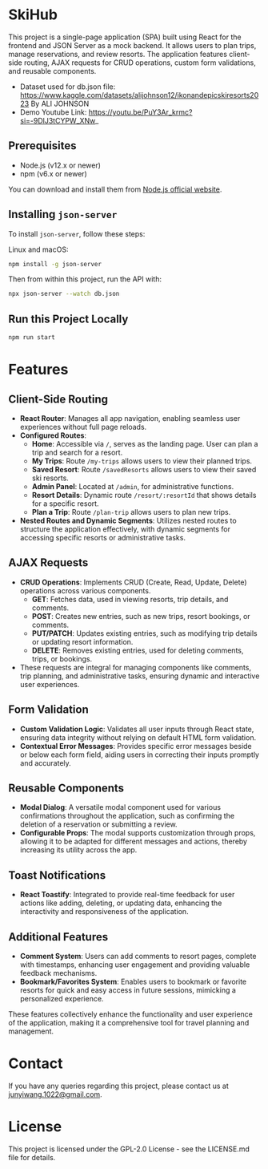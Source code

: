 # SkiHub

This project is a single-page application (SPA) built using React for the frontend and JSON Server as a mock backend. It allows users to plan trips, manage reservations, and review resorts. The application features client-side routing, AJAX requests for CRUD operations, custom form validations, and reusable components.

- Dataset used for db.json file: https://www.kaggle.com/datasets/alijohnson12/ikonandepicskiresorts2023 By ALI JOHNSON
- Demo Youtube Link: https://youtu.be/PuY3Ar_krmc?si=-9DlJ3tCYPW_XNw_

## Prerequisites

- Node.js (v12.x or newer)
- npm (v6.x or newer)

You can download and install them from [Node.js official website](https://nodejs.org/).

## Installing `json-server`

To install `json-server`, follow these steps:

Linux and macOS:
```bash
npm install -g json-server
```

Then from within this project, run the API with:
```bash
npx json-server --watch db.json
```

## Run this Project Locally
```bash
npm run start
```

# Features

## Client-Side Routing

- **React Router**: Manages all app navigation, enabling seamless user experiences without full page reloads.
- **Configured Routes**:
  - **Home**: Accessible via `/`, serves as the landing page. User can plan a trip and search for a resort.
  - **My Trips**: Route `/my-trips` allows users to view their planned trips.
  - **Saved Resort**: Route `/savedResorts` allows users to view their saved ski resorts.
  - **Admin Panel**: Located at `/admin`, for administrative functions.
  - **Resort Details**: Dynamic route `/resort/:resortId` that shows details for a specific resort.
  - **Plan a Trip**: Route `/plan-trip` allows users to plan new trips.
- **Nested Routes and Dynamic Segments**: Utilizes nested routes to structure the application effectively, with dynamic segments for accessing specific resorts or administrative tasks.

## AJAX Requests

- **CRUD Operations**: Implements CRUD (Create, Read, Update, Delete) operations across various components.
  - **GET**: Fetches data, used in viewing resorts, trip details, and comments.
  - **POST**: Creates new entries, such as new trips, resort bookings, or comments.
  - **PUT/PATCH**: Updates existing entries, such as modifying trip details or updating resort information.
  - **DELETE**: Removes existing entries, used for deleting comments, trips, or bookings.
- These requests are integral for managing components like comments, trip planning, and administrative tasks, ensuring dynamic and interactive user experiences.

## Form Validation

- **Custom Validation Logic**: Validates all user inputs through React state, ensuring data integrity without relying on default HTML form validation.
- **Contextual Error Messages**: Provides specific error messages beside or below each form field, aiding users in correcting their inputs promptly and accurately.

## Reusable Components

- **Modal Dialog**: A versatile modal component used for various confirmations throughout the application, such as confirming the deletion of a reservation or submitting a review.
- **Configurable Props**: The modal supports customization through props, allowing it to be adapted for different messages and actions, thereby increasing its utility across the app.

## Toast Notifications

- **React Toastify**: Integrated to provide real-time feedback for user actions like adding, deleting, or updating data, enhancing the interactivity and responsiveness of the application.

## Additional Features

- **Comment System**: Users can add comments to resort pages, complete with timestamps, enhancing user engagement and providing valuable feedback mechanisms.
- **Bookmark/Favorites System**: Enables users to bookmark or favorite resorts for quick and easy access in future sessions, mimicking a personalized experience.

These features collectively enhance the functionality and user experience of the application, making it a comprehensive tool for travel planning and management.

# Contact
If you have any queries regarding this project, please contact us at junyiwang.1022@gmail.com.

# License

This project is licensed under the GPL-2.0 License - see the LICENSE.md file for details.

